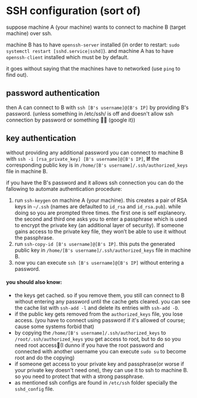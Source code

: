 # SSH configuration (sort of)

suppose machine A (your machine) wants to connect to machine B (target machine) over ssh.

machine B has to have `openssh-server` installed (in order to restart: `sudo systemctl restart [sshd.service|sshd]`). and machine A has to have `openssh-client` installed which must be by default.

it goes without saying that the machines have to networked (use `ping` to find out).

## password authentication

then A can connect to B with `ssh [B's username]@[B's IP]` by providing B's password. (unless something in /etc/ssh/ is off and doesn't allow ssh connection by password or something 🤷‍♂️ (google it))

## key authentication

without providing any additional password you can connect to machine B with `ssh -i [rsa_private_key] [B's username]@[B's IP]`, **If** the corresponding public key is in `/home/[B's username]/.ssh/authorized_keys` file in machine B.

if you have the B's password and it allows ssh connection you can do the fallowing to automate authentication procedure:

1. run `ssh-keygen` on machine A (your machine). this creates a pair of RSA keys in `~/.ssh` (names are defaulted to `id_rsa` and `id_rsa.pub`). while doing so you are prompted three times. the first one is self explaneory. the second and third one asks you to enter a passphrase which is used to encrypt the private key (an additional layer of security). If someone gains access to the private key file, they won’t be able to use it without the passphrase.
2. run `ssh-copy-id [B's username]@[B's IP]`. this puts the generated public key in `/home/[B's username]/.ssh/authorized_keys` file in machine B.
3. now you can execute `ssh [B's username]@[B's IP]` without entering a password.

#### you should also know:

* the keys get cached. so if you remove them, you still can connect to B without entering any password until the cache gets cleared. you can see the cache list with `ssh-add -l` and delete its entries with `ssh-add -D`.
* if the public key gets removed from the `authorized_keys` file, you lose access. (you have to connect using password if it's allowed of course; cause some systems forbid that)
* by copying the `/home/[B's username]/.ssh/authorized_keys`  to `/root/.ssh/authorized_keys` you get access to root, but to do so you need root access🤣(I dunno if you have the root password and connected with another username you can execute `sudo su` to become root and do the copying)
* if someone get access to your private key and passphrase(or worse if your private key doesn't need one), they can use it to ssh to machine B. so you need to protect that with a strong passphrase.
* as mentioned ssh configs are found in `/etc/ssh` folder specially the `sshd_config` file.
